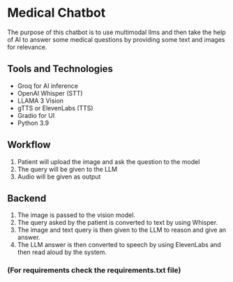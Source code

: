 # Medical Chatbot

The purpose of this chatbot is to use multimodal llms and then take the help of AI to answer some medical questions by providing some text and images for relevance.

## Tools and Technologies

- Groq for AI inference
- OpenAI Whisper (STT)
- LLAMA 3 Vision
- gTTS or ElevenLabs (TTS)
- Gradio for UI
- Python 3.9


## Workflow

1. Patient will upload the image and ask the question to the model
2. The query will be given to the LLM
3. Audio will be given as output

## Backend

1. The image is passed to the vision model.
2. The query asked by the patient is converted to text by using Whisper.
3. The image and text query is then given to the LLM to reason and give an answer.
4. The LLM answer is then converted to speech by using ElevenLabs and then read aloud by the system.


### (For requirements check the requirements.txt file)
